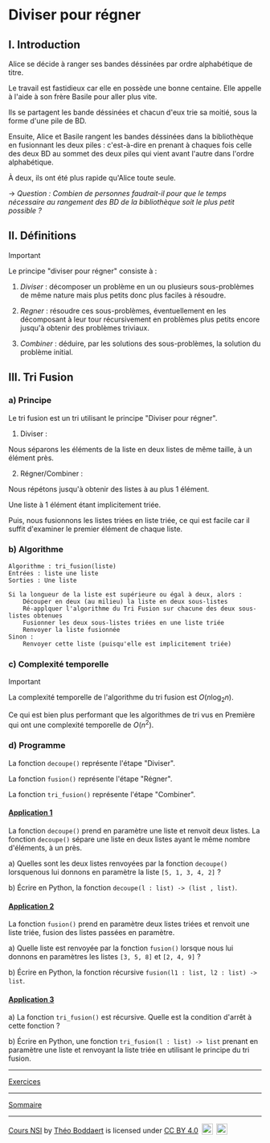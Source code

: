 # Diviser pour régner

## I. Introduction

Alice se décide à ranger ses bandes déssinées par ordre alphabétique de titre.

Le travail est fastidieux car elle en possède une bonne centaine. Elle appelle à l'aide à son frère Basile pour aller plus vite.

Ils se partagent les bande déssinées et chacun d'eux trie sa moitié, sous la forme d'une pile de BD. 

Ensuite, Alice et Basile rangent les bandes déssinées dans la bibliothèque en fusionnant les deux piles : c'est-à-dire en prenant à chaques fois celle des deux BD au sommet des deux piles qui vient avant l'autre dans l'ordre alphabétique.

À deux, ils ont été plus rapide qu'Alice toute seule.

$\to$ *Question : Combien de personnes faudrait-il pour que le temps nécessaire au rangement des BD de la bibliothèque soit le plus petit possible ?*

## II. Définitions

> [!IMPORTANT]
> Le principe "diviser pour régner" consiste à :
>
> 1. *Diviser* : décomposer un problème en un ou plusieurs sous-problèmes de même nature mais plus petits donc plus faciles à résoudre.
>
> 2. *Regner* : résoudre ces sous-problèmes, éventuellement en les décomposant à leur tour récursivement en problèmes plus petits encore jusqu'à obtenir des problèmes triviaux.
>
> 3. *Combiner* : déduire, par les solutions des sous-problèmes, la solution du problème initial.

## III. Tri Fusion

### a) Principe

Le tri fusion est un tri utilisant le principe "Diviser pour régner".

1. Diviser :

Nous séparons les éléments de la liste en deux listes de même taille, à un élément près.

2. Régner/Combiner :

Nous répétons jusqu'à obtenir des listes à au plus $1$ élément.

Une liste à $1$ élément étant implicitement triée.

Puis, nous fusionnons les listes triées en liste triée, ce qui est facile car il suffit d'examiner le premier élément de chaque liste.

### b) Algorithme

```
Algorithme : tri_fusion(liste)
Entrées : liste une liste
Sorties : Une liste

Si la longueur de la liste est supérieure ou égal à deux, alors :
    Découper en deux (au milieu) la liste en deux sous-listes
    Ré-applquer l'algorithme du Tri Fusion sur chacune des deux sous-listes obtenues
    Fusionner les deux sous-listes triées en une liste triée
    Renvoyer la liste fusionnée
Sinon :
    Renvoyer cette liste (puisqu'elle est implicitement triée)
```

### c) Complexité temporelle

> [!IMPORTANT]
> La complexité temporelle de l'algorithme du tri fusion est $O(n\log_2 n)$.

Ce qui est bien plus performant que les algorithmes de tri vus en Première qui ont une complexité temporelle de $O(n^2)$.

### d) Programme

La fonction ``decoupe()`` représente l'étape "Diviser".

La fonction ``fusion()`` représente l'étape "Régner".

La fonction ``tri_fusion()`` représente l'étape "Combiner".

#### <ins>Application 1</ins>

La fonction `decoupe()` prend en paramètre une liste et renvoit deux listes. La fonction `decoupe()` sépare une liste en deux listes ayant le même nombre d'éléments, à un près.

a) Quelles sont les deux listes renvoyées par la fonction ``decoupe()`` lorsquenous lui donnons en paramètre la liste ``[5, 1, 3, 4, 2]`` ?

b) Écrire en Python, la fonction ``decoupe(l : list) -> (list , list)``.

#### <ins>Application 2</ins>

La fonction `fusion()` prend en paramètre deux listes triées et renvoit une liste triée, fusion des listes passées en paramètre.

a) Quelle liste est renvoyée par la fonction ``fusion()`` lorsque nous lui donnons en paramètres les listes ``[3, 5, 8]`` et ``[2, 4, 9]`` ?

b) Écrire en Python, la fonction récursive ``fusion(l1 : list, l2 : list) -> list``.

#### <ins>Application 3</ins>

a) La fonction ``tri_fusion()`` est récursive. Quelle est la condition d'arrêt à cette fonction ?

b) Écrire en Python, une fonction `tri_fusion(l : list) -> list` prenant en paramètre une liste et renvoyant la liste triée en utilisant le principe du tri fusion.

______________

[Exercices](./Exercices/Exercices_diviser_pour_régner.md)

______________

[Sommaire](./../../README.md)

___________

<p xmlns:cc="http://creativecommons.org/ns#" xmlns:dct="http://purl.org/dc/terms/"><a property="dct:title" rel="cc:attributionURL" href="https://github.com/boddaert/nsi">Cours NSI</a> by <a rel="cc:attributionURL dct:creator" property="cc:attributionName" href="https://github.com/boddaert">Théo Boddaert</a> is licensed under <a href="https://creativecommons.org/licenses/by/4.0/?ref=chooser-v1" target="_blank" rel="license noopener noreferrer" style="display:inline-block;">CC BY 4.0</a>  <img style="height:22px!important;margin-left:3px;vertical-align:text-bottom;" src="https://mirrors.creativecommons.org/presskit/icons/cc.svg?ref=chooser-v1" alt="">  <img style="height:22px!important;margin-left:3px;vertical-align:text-bottom;" src="https://mirrors.creativecommons.org/presskit/icons/by.svg?ref=chooser-v1" alt=""></p> 

